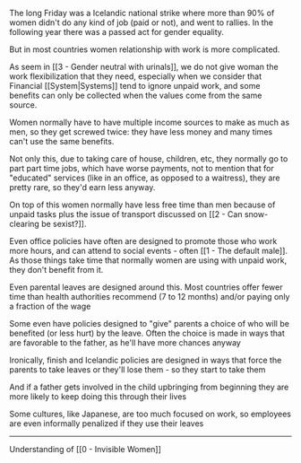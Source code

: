The long Friday was a Icelandic national strike where more than 90% of women didn't do any kind of job (paid or not), and went to rallies. In the following year there was a passed act for gender equality.

But in most countries women relationship with work is more complicated.

As seem in [[3 - Gender neutral with urinals]], we do not give woman the work flexibilization that they need, especially when we consider that Financial [[System|Systems]] tend to ignore unpaid work, and some benefits can only be collected when the values come from the same source.

Women normally have to have multiple income sources to make as much as men, so they get screwed twice: they have less money and many times can't use the same benefits.

Not only this, due to taking care of house, children, etc, they normally go to part part time jobs, which have worse payments, not to mention that for "educated" services (like in an office, as opposed to a waitress), they are pretty rare, so they'd earn less anyway.

On top of this women normally have less free time than men because of unpaid tasks plus the issue of transport discussed on [[2 - Can snow-clearing be sexist?]].

Even office policies have often are designed to promote those who work more hours, and can attend to social events - often [[1 - The default male]].  As those things take time that normally women are using with unpaid work, they don't benefit from it.

Even parental leaves are designed around this. Most countries offer fewer time than health authorities recommend (7 to 12 months) and/or paying only a fraction of the wage

Some even have policies designed to "give" parents a choice of who will be benefited (or less hurt) by the leave. Often the choice is made in ways that are favorable to the father, as he'll have more chances anyway

Ironically, finish and Icelandic policies are designed in ways that force the parents to take leaves or they'll lose them - so they start to take them

And if a father gets involved in the child upbringing from beginning they are more likely to keep doing this through their lives

Some cultures, like Japanese, are too much focused on work, so employees are even informally penalized if they use their leaves

---

Understanding of [[0 - Invisible Women]]